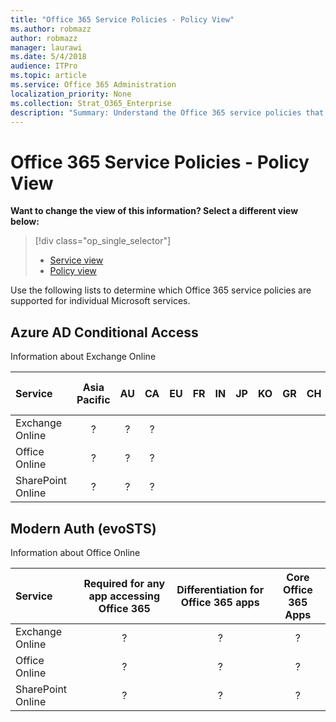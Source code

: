 ```yaml
---
title: "Office 365 Service Policies - Policy View"
ms.author: robmazz
author: robmazz
manager: laurawi
ms.date: 5/4/2018
audience: ITPro
ms.topic: article
ms.service: Office 365 Administration
localization_priority: None
ms.collection: Strat_O365_Enterprise
description: "Summary: Understand the Office 365 service policies that are supported by Microsoft online services."
---
```


# Office 365 Service Policies - Policy View
**Want to change the view of this information? Select a different view below:**
> [!div class="op_single_selector"] 
> - [Service view](office-365-service-policies-service-view.md)
> - [Policy view](office-365-service-policies-policy-view.md)

Use the following lists to determine which Office 365 service policies are supported for individual Microsoft services.

## Azure AD Conditional Access 
Information about Exchange Online

|**Service**|**Asia Pacific**|**AU**|**CA**|**EU**|**FR**|**IN**|**JP**|**KO**|**GR**|**CH**|**US-GCC**|**US-GGC High**|**S AMER**|**UK**|**US**|
|:-----|:-----:|:------:|:------:|:------:|:------:|:------:|:------:|:------:|:------:|:------:|:------:|:------:|:------:|:------:|:------:|
| Exchange Online| ? | ? | ? |
| Office Online | ? | ? | ? |
| SharePoint Online | ? | ? | ? |

## Modern Auth (evoSTS)
Information about Office Online

|**Service**|**Required for any app accessing Office 365**|**Differentiation for Office 365 apps**|**Core Office 365 Apps**|
|:-----|:-----:|:------:|:------:|
| Exchange Online| ? | ? | ? |
| Office Online | ? | ? | ? |
| SharePoint Online | ? | ? | ? |